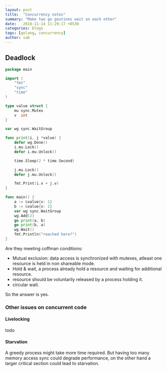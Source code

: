 ```yaml
---
layout: post
title:  "Concurrency notes"
summary: "Make two go goutines wait on each other"
date:   2018-11-14 11:29:17 +0530
categories: blogs
tags: [golang, concurrency]
author: sab
---
```


## Deadlock


```go
package main

import (
	"fmt"
	"sync"
	"time"
)

type value struct {
	mu sync.Mutex
	v  int
}

var wg sync.WaitGroup

func print(i, j *value) {
	defer wg.Done()
	i.mu.Lock()
	defer i.mu.Unlock()

	time.Sleep(2 * time.Second)

	j.mu.Lock()
	defer j.mu.Unlock()

	fmt.Print(i.v + j.v)
}

func main() {
	a := &value{v: 1}
	b := &value{v: 2}
	var wg sync.WaitGroup
	wg.Add(2)
	go print(a, b)
	go print(b, a)
	wg.Wait()
	fmt.Println("reached here?")
}
```

Are they meeting coffman conditions:
- Mutual exclusion: data access is synchronized with mutexes, atleast one resource is held in non shareable mode.
- Hold & wait, a process already hold a resource and waiting for additional resource.
- resource should be voluntarily released by a process holding it.
- circular wait.

So the answer is yes.

### Other issues on concurrent code

#### Livelocking
todo

#### Starvation
A greedy process might take more time required. But
having too many memory access sync could degrade performance, on the
other hand a larger critical section could lead to starvation.
